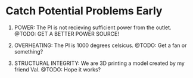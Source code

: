 # Catch Potential Problems Early

1) POWER: The PI is not recieving sufficient power from the outlet. 
@TODO: GET A BETTER POWER SOURCE!

2) OVERHEATING: The PI is 1000 degrees celsicus.
@TODO: Get a fan or something?

3) STRUCTURAL INTEGRITY: We are 3D printing a model created by my friend Val.
@TODO: Hope it works?